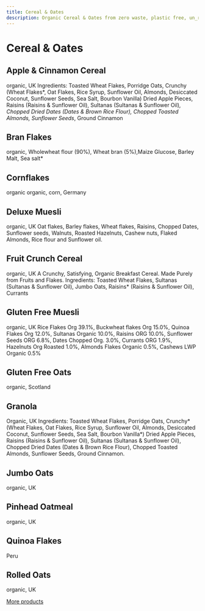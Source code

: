 ```yaml
---
title: Cereal & Oates
description: Organic Cereal & Oates from zero waste, plastic free, un_rap in Falmouth
---
```

# Cereal & Oates

## Apple & Cinnamon Cereal

organic, UK Ingredients: Toasted Wheat Flakes, Porridge Oats, Crunchy (Wheat Flakes*, Oat Flakes, Rice Syrup, Sunflower Oil, Almonds, Desiccated Coconut, Sunflower Seeds, Sea Salt, Bourbon Vanilla) Dried Apple Pieces, Raisins (Raisins & Sunflower Oil), Sultanas (Sultanas & Sunflower Oil)*, Chopped Dried Dates (Dates & Brown Rice Flour), Chopped Toasted Almonds, Sunflower Seeds*, Ground Cinnamon

## Bran Flakes

organic, Wholewheat flour (90%), Wheat bran (5%),Maize Glucose, Barley Malt, Sea salt*

## Cornflakes

organic organic, corn, Germany

## Deluxe Muesli

organic, UK Oat flakes, Barley flakes, Wheat flakes, Raisins, Chopped Dates, Sunflower seeds, Walnuts, Roasted Hazelnuts, Cashew nuts, Flaked Almonds, Rice flour and Sunflower oil.

## Fruit Crunch Cereal

organic, UK A Crunchy, Satisfying, Organic Breakfast Cereal. Made Purely from Fruits and Flakes. Ingredients: Toasted Wheat Flakes, Sultanas (Sultanas & Sunflower Oil), Jumbo Oats, Raisins* (Raisins & Sunflower Oil), Currants

## Gluten Free Muesli

organic, UK Rice Flakes Org 39.1%, Buckwheat flakes Org 15.0%, Quinoa Flakes Org 12.0%, Sultanas Organic 10.0%, Raisins ORG 10.0%, Sunflower Seeds ORG 6.8%, Dates Chopped Org. 3.0%, Currants ORG 1.9%, Hazelnuts Org Roasted 1.0%, Almonds Flakes Organic 0.5%, Cashews LWP Organic 0.5%

## Gluten Free Oats

organic, Scotland

## Granola

Organic, UK Ingredients: Toasted Wheat Flakes, Porridge Oats, Crunchy* (Wheat Flakes, Oat Flakes, Rice Syrup, Sunflower Oil, Almonds, Desiccated Coconut, Sunflower Seeds, Sea Salt, Bourbon Vanilla*) Dried Apple Pieces, Raisins (Raisins & Sunflower Oil), Sultanas (Sultanas & Sunflower Oil), Chopped Dried Dates (Dates & Brown Rice Flour), Chopped Toasted Almonds, Sunflower Seeds, Ground Cinnamon.

## Jumbo Oats

organic, UK

## Pinhead Oatmeal

organic, UK

## Quinoa Flakes

Peru

## Rolled Oats

organic, UK

[More products](/howto/fill-containers.html)
